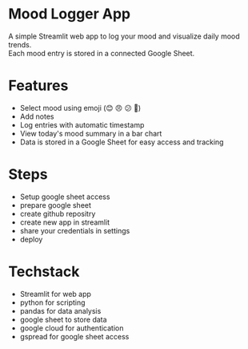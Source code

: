 # Mood Logger App
A simple Streamlit web app to log your mood and visualize daily mood trends.  
Each mood entry is stored in a connected Google Sheet.

# Features
- Select mood using emoji (😊 😠 😕 🎉)
- Add notes
- Log entries with automatic timestamp
- View today's mood summary in a bar chart
- Data is stored in a Google Sheet for easy access and tracking

# Steps
- Setup google sheet access
- prepare google sheet
- create github repositry
- create new app in streamlit
- share your credentials in settings
- deploy

# Techstack
- Streamlit for web app
- python for scripting
- pandas for data analysis
- google sheet to store data
- google cloud for authentication
- gspread for google sheet access

